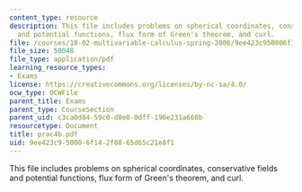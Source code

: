 ```yaml
---
content_type: resource
description: This file includes problems on spherical coordinates, conservative fields
  and potential functions, flux form of Green's theorem, and curl.
file: /courses/18-02-multivariable-calculus-spring-2006/9ee423c950006f142f8865d65c21e8f1_prac4b.pdf
file_size: 58048
file_type: application/pdf
learning_resource_types:
- Exams
license: https://creativecommons.org/licenses/by-nc-sa/4.0/
ocw_type: OCWFile
parent_title: Exams
parent_type: CourseSection
parent_uid: c3ca0d84-59c0-d8e0-0dff-196e231a668b
resourcetype: Document
title: prac4b.pdf
uid: 9ee423c9-5000-6f14-2f88-65d65c21e8f1
---
```

This file includes problems on spherical coordinates, conservative fields and potential functions, flux form of Green's theorem, and curl.